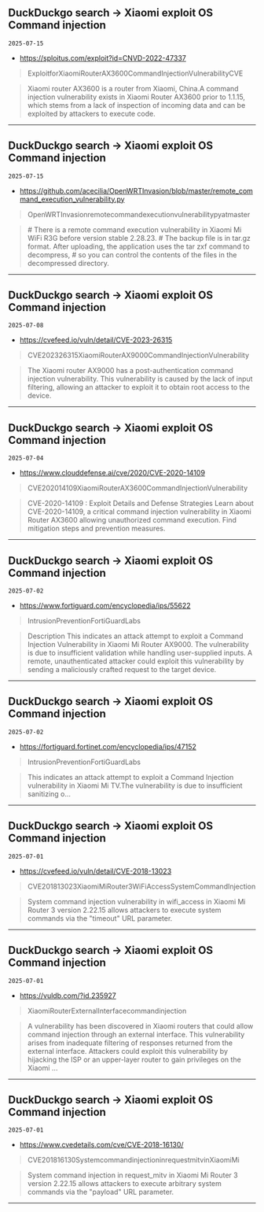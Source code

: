 ## DuckDuckgo search -> Xiaomi exploit OS Command injection
`2025-07-15`

* https://sploitus.com/exploit?id=CNVD-2022-47337

<blockquote>
 ExploitforXiaomiRouterAX3600CommandInjectionVulnerabilityCVE
</blockquote>
<blockquote>
Xiaomi router AX3600 is a router from Xiaomi, China.A command injection vulnerability exists in Xiaomi Router AX3600 prior to 1.1.15, which stems from a lack of inspection of incoming data and can be exploited by attackers to execute code.
</blockquote>

---

## DuckDuckgo search -> Xiaomi exploit OS Command injection
`2025-07-15`

* https://github.com/acecilia/OpenWRTInvasion/blob/master/remote_command_execution_vulnerability.py

<blockquote>
 OpenWRTInvasionremotecommandexecutionvulnerabilitypyatmaster
</blockquote>
<blockquote>
&#35; There is a remote command execution vulnerability in Xiaomi Mi WiFi R3G before version stable 2.28.23. &#35; The backup file is in tar.gz format. After uploading, the application uses the tar zxf command to decompress, &#35; so you can control the contents of the files in the decompressed directory.
</blockquote>

---

## DuckDuckgo search -> Xiaomi exploit OS Command injection
`2025-07-08`

* https://cvefeed.io/vuln/detail/CVE-2023-26315

<blockquote>
 CVE202326315XiaomiRouterAX9000CommandInjectionVulnerability
</blockquote>
<blockquote>
The Xiaomi router AX9000 has a post-authentication command injection vulnerability. This vulnerability is caused by the lack of input filtering, allowing an attacker to exploit it to obtain root access to the device.
</blockquote>

---

## DuckDuckgo search -> Xiaomi exploit OS Command injection
`2025-07-04`

* https://www.clouddefense.ai/cve/2020/CVE-2020-14109

<blockquote>
 CVE202014109XiaomiRouterAX3600CommandInjectionVulnerability
</blockquote>
<blockquote>
CVE-2020-14109 : Exploit Details and Defense Strategies Learn about CVE-2020-14109, a critical command injection vulnerability in Xiaomi Router AX3600 allowing unauthorized command execution. Find mitigation steps and prevention measures.
</blockquote>

---

## DuckDuckgo search -> Xiaomi exploit OS Command injection
`2025-07-02`

* https://www.fortiguard.com/encyclopedia/ips/55622

<blockquote>
 IntrusionPreventionFortiGuardLabs
</blockquote>
<blockquote>
Description This indicates an attack attempt to exploit a Command Injection Vulnerability in Xiaomi Mi Router AX9000. The vulnerability is due to insufficient validation while handling user-supplied inputs. A remote, unauthenticated attacker could exploit this vulnerability by sending a maliciously crafted request to the target device.
</blockquote>

---

## DuckDuckgo search -> Xiaomi exploit OS Command injection
`2025-07-02`

* https://fortiguard.fortinet.com/encyclopedia/ips/47152

<blockquote>
 IntrusionPreventionFortiGuardLabs
</blockquote>
<blockquote>
This indicates an attack attempt to exploit a Command Injection vulnerability in Xiaomi Mi TV.The vulnerability is due to insufficient sanitizing o...
</blockquote>

---

## DuckDuckgo search -> Xiaomi exploit OS Command injection
`2025-07-01`

* https://cvefeed.io/vuln/detail/CVE-2018-13023

<blockquote>
 CVE201813023XiaomiMiRouter3WiFiAccessSystemCommandInjection
</blockquote>
<blockquote>
System command injection vulnerability in wifi_access in Xiaomi Mi Router 3 version 2.22.15 allows attackers to execute system commands via the &quot;timeout&quot; URL parameter.
</blockquote>

---

## DuckDuckgo search -> Xiaomi exploit OS Command injection
`2025-07-01`

* https://vuldb.com/?id.235927

<blockquote>
 XiaomiRouterExternalInterfacecommandinjection
</blockquote>
<blockquote>
A vulnerability has been discovered in Xiaomi routers that could allow command injection through an external interface. This vulnerability arises from inadequate filtering of responses returned from the external interface. Attackers could exploit this vulnerability by hijacking the ISP or an upper-layer router to gain privileges on the Xiaomi ...
</blockquote>

---

## DuckDuckgo search -> Xiaomi exploit OS Command injection
`2025-07-01`

* https://www.cvedetails.com/cve/CVE-2018-16130/

<blockquote>
 CVE201816130SystemcommandinjectioninrequestmitvinXiaomiMi
</blockquote>
<blockquote>
System command injection in request_mitv in Xiaomi Mi Router 3 version 2.22.15 allows attackers to execute arbitrary system commands via the &quot;payload&quot; URL parameter.
</blockquote>

---

